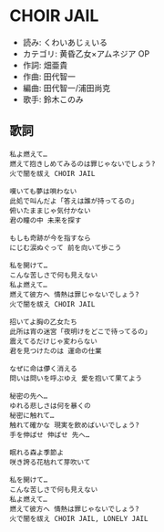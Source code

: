 CHOIR JAIL
===========

- 読み: くわいあじぇいる
- カテゴリ: 黄昏乙女×アムネジア OP
- 作詞: 畑亜貴
- 作曲: 田代智一
- 編曲: 田代智一/浦田尚克
- 歌手: 鈴木このみ


歌詞
-----

    私よ燃えて…
    燃えて抱きしめてみるのは罪じゃないでしょう?
    火で闇を祓え CHOIR JAIL

    嘆いても夢は唄わない
    此処で叫んだよ「答えは誰が持ってるの」
    俯いたままじゃ気付かない
    君の瞳の中 未来を探す

    もしも奇跡が今を指すなら
    にじむ涙ぬぐって 前を向いて歩こう

    私を開けて…
    こんな苦しさで何も見えない
    私よ燃えて…
    燃えて彼方へ 情熱は罪じゃないでしょう?
    火で闇を祓え CHOIR JAIL

    招いてよ胸の乙女たち
    此所は宵の迷宮「夜明けをどこで待ってるの」
    震えてるだけじゃ変わらない
    君を見つけたのは 運命の仕業

    なぜに命は儚く消える
    問いは問いを呼ぶゆえ 愛を抱いて果てよう

    秘密の先へ…
    ゆれる悲しさは何を暴くの
    秘密に触れて…
    触れて確かな 現実を飲めばいいでしょう?
    手を伸ばせ 伸ばせ 先へ…

    眠れる森よ季節よ
    咲き誇る花枯れて芽吹いて

    私を開けて…
    こんな苦しさで何も見えない
    私よ燃えて…
    燃えて彼方へ 情熱は罪じゃないでしょう?
    火で闇を祓え CHOIR JAIL, LONELY JAIL

